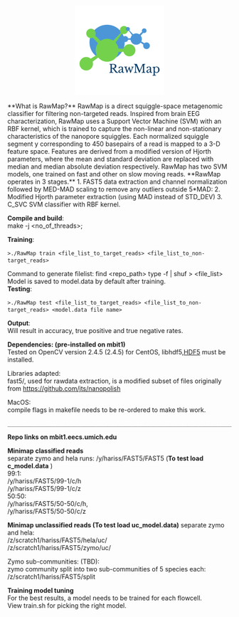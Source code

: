 <p align="center"> 
<img src="logo.png">
</p>
**What is RawMap?**    
RawMap is a direct squiggle-space metagenomic classifier for filtering non-targeted reads. Inspired from brain EEG characterization, RawMap uses a Support Vector Machine (SVM) with an RBF kernel, which is trained to capture the non-linear and non-stationary characteristics of the nanopore squiggles. Each normalized squiggle segment y corresponding to  450 basepairs of a read is mapped to a 3-D feature space. Features are derived from a modified version of Hjorth parameters, where the mean and standard deviation are replaced with median and median absolute deviation respectively. RawMap has two SVM models, one trained on fast and other on slow moving reads.  
**RawMap operates in 3 stages.**
1. FAST5 data extraction and channel normalization followed by MED-MAD scaling to remove any outliers outside 5*MAD:  
2. Modified Hjorth parameter extraction (using MAD instead of STD_DEV)  
3. C_SVC SVM classifier with RBF kernel.  

**Compile and build**:  
make -j <no_of_threads>;

**Training**:
``````
>./RawMap train <file_list_to_target_reads> <file_list_to_non-target_reads>
```````
Command to generate filelist: find <repo_path> type -f | shuf > <file_list>  
Model is saved to model.data by default after training.   
**Testing**:
```````
>./RawMap test <file_list_to_target_reads> <file_list_to_non-target_reads> <model.data file name>
```````

**Output**:  
Will result in accuracy, true positive and true negative rates.

**Dependencies: (pre-installed on mbit1)**  
Tested on OpenCV version 2.4.5 (2.4.5) for CentOS, 
libhdf5,[HDF5](https://www.hdfgroup.org/downloads/hdf5/) must be installed. 


Libraries adapted:  
fast5/, used for rawdata extraction, is a modified subset of  files originally from https://github.com/jts/nanopolish


MacOS:  
compile flags in makefile needs to be re-ordered to make this work.

```````
__________________________________________________________________________________________________________________
```````
**Repo links on mbit1.eecs.umich.edu**  

**Minimap classified reads**  
separate zymo and hela runs: /y/hariss/FAST5/FAST5 (**To test load c_model.data**  )   
99:1:  
/y/hariss/FAST5/99-1/c/h  
/y/hariss/FAST5/99-1/c/z  
50:50:  
/y/hariss/FAST5/50-50/c/h,  
/y/hariss/FAST5/50-50/c/z  


**Minimap unclassified reads (**To test load uc_model.data**)**
separate zymo and hela:   
/z/scratch1/hariss/FAST5/hela/uc/      
/z/scratch1/hariss/FAST5/zymo/uc/  

Zymo sub-communities: (TBD):  
zymo community split into two sub-communities of 5 species each: /z/scratch1/hariss/FAST5/split    

**Training model tuning**    
For the best results, a model needs to be trained for each flowcell.  
View train.sh for picking the right model.  
